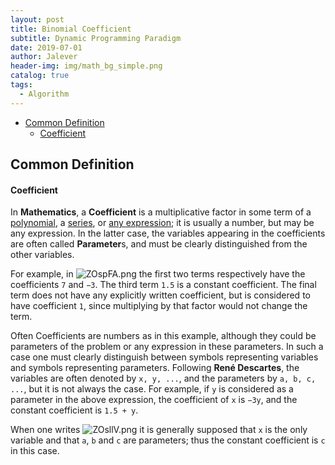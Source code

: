 ```yaml
---
layout: post
title: Binomial Coefficient
subtitle: Dynamic Programming Paradigm
date: 2019-07-01
author: Jalever
header-img: img/math_bg_simple.png
catalog: true
tags:
  - Algorithm
---
```

- [Common Definition](#common-definition)
    - [Coefficient](#coefficient)

## Common Definition
#### Coefficient
In <strong>Mathematics</strong>, a <strong>Coefficient</strong> is a multiplicative factor in some term of a <ins>polynomial</ins>, a <ins>series</ins>, or <ins>any expression</ins>; it is usually a number, but may be any expression. In the latter case, the variables appearing in the coefficients are often called <strong>Parameter</strong>s, and must be clearly distinguished from the other variables.

For example, in
![ZOspFA.png](https://s2.ax1x.com/2019/07/18/ZOspFA.png)
the first two terms respectively have the coefficients `7` and `−3`. The third term `1.5` is a constant coefficient. The final term does not have any explicitly written coefficient, but is considered to have coefficient `1`, since multiplying by that factor would not change the term.

Often </strong>Coefficient</strong>s are numbers as in this example, although they could be parameters of the problem or any expression in these parameters. In such a case one must clearly distinguish between symbols representing variables and symbols representing parameters. Following <strong>René Descartes</strong>, the variables are often denoted by `x, y, ...`, and the parameters by `a, b, c, ...`, but it is not always the case. For example, if `y` is considered as a parameter in the above expression, the coefficient of `x` is `−3y`, and the constant coefficient is `1.5 + y`.

When one writes
![ZOsllV.png](https://s2.ax1x.com/2019/07/18/ZOsllV.png)
it is generally supposed that `x` is the only variable and that `a`, `b` and `c` are parameters; thus the constant coefficient is `c` in this case.
